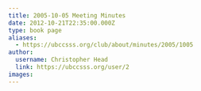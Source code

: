 ```yaml
---
title: 2005-10-05 Meeting Minutes 
date: 2012-10-21T22:35:00.000Z
type: book page
aliases:
  - https://ubccsss.org/club/about/minutes/2005/1005
author:
  username: Christopher Head
  link: https://ubccsss.org/user/2
images:
---
```


